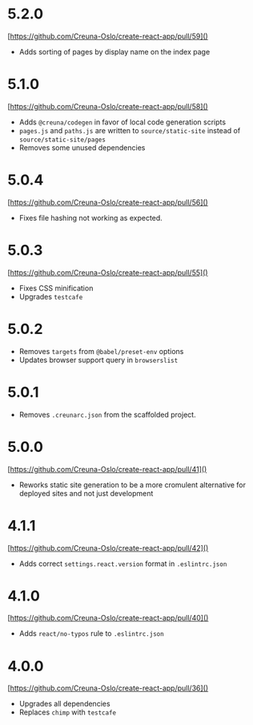 # 5.2.0

[https://github.com/Creuna-Oslo/create-react-app/pull/59]()

- Adds sorting of pages by display name on the index page

# 5.1.0

[https://github.com/Creuna-Oslo/create-react-app/pull/58]()

- Adds `@creuna/codegen` in favor of local code generation scripts
- `pages.js` and `paths.js` are written to `source/static-site` instead of `source/static-site/pages`
- Removes some unused dependencies

# 5.0.4

[https://github.com/Creuna-Oslo/create-react-app/pull/56]()

- Fixes file hashing not working as expected.

# 5.0.3

[https://github.com/Creuna-Oslo/create-react-app/pull/55]()

- Fixes CSS minification
- Upgrades `testcafe`

# 5.0.2

- Removes `targets` from `@babel/preset-env` options
- Updates browser support query in `browserslist`

# 5.0.1

- Removes `.creunarc.json` from the scaffolded project.

# 5.0.0

[https://github.com/Creuna-Oslo/create-react-app/pull/41]()

- Reworks static site generation to be a more cromulent alternative for deployed sites and not just development

# 4.1.1

[https://github.com/Creuna-Oslo/create-react-app/pull/42]()

- Adds correct `settings.react.version` format in `.eslintrc.json`

# 4.1.0

[https://github.com/Creuna-Oslo/create-react-app/pull/40]()

- Adds `react/no-typos` rule to `.eslintrc.json`

# 4.0.0

[https://github.com/Creuna-Oslo/create-react-app/pull/36]()

- Upgrades all dependencies
- Replaces `chimp` with `testcafe`
